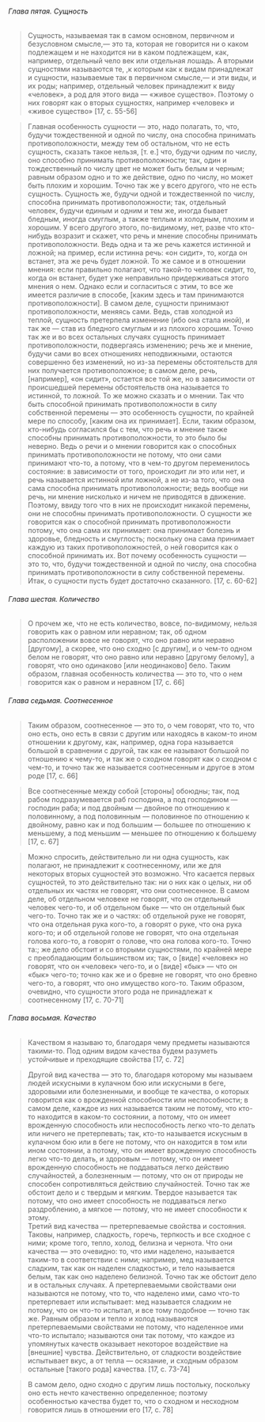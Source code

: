 ###### Глава пятая. Сущность
>Сущность, называемая так в самом основном, первичном и безусловном смысле,— это та, которая не говорится ни о каком подлежащем и не находится ни в каком подлежащем, как, например, отдельный чело­ век или отдельная лошадь. А вторыми сущностями называются те, ,к которым как к видам принадлежат и сущности, называемые так в первичном смысле,— и эти виды, и их роды; например, отдельный человек принадлежит к виду «человек», а род для этого вида — «живое существо». Поэтому о них говорят как о вторых сущностях, например «человек» и «живое существо» [17, c. 55-56]

>Главная особенность сущности — это, надо полагать, то, что, будучи тождественной и одной по числу, она способна принимать противоположности, между тем об остальном, что не есть сущность, сказать такое нельзя, [т. е.] что, будучи одним по числу, оно способно принимать противоположности; так, один и тождественный по числу цвет не может быть белым и черным; равным образом одно и то же действие, одно по числу, но может быть плохим и хорошим. Точно так же у всего другого, что не есть сущность. Сущность же, будучи одной и тождественной по числу, способна принимать противоположности; так, отдельный человек, будучи единым и одним и тем же, иногда бывает бледным, иногда смуглым, а также теплым и холодным, плохим и хорошим. У всего другого этого, по-видимому, нет, разве что кто-нибудь возразит и скажет, что речь и мнение способны принимать противоположности. Ведь одна и та же речь кажется истинной и ложной; на­ пример, если истинна речь: «он сидит», то, когда он встанет, эта же речь будет ложной. То же самое и в отношении мнения: если правильно полагают, что такой-то человек сидит, то, когда он встанет, будет уже неправильно придерживаться этого мнения о нем. Однако если и согласиться с этим, то все же имеется различие в способе, [каким здесь и там принимаются противоположности]. В самом деле, сущности принимают противоположности, меняясь сами. Ведь, став холодной из теплой, сущность претерпела изменение (ибо она стала иной), и так же — став из бледного смуглым и из плохого хорошим. Точно так же и во всех остальных случаях сущность принимает противоположности, подвергаясь изменению; речь же и мнение, будучи сами во всех отношениях неподвижными, остаются совершенно без изменений, но из-за перемены обстоятельств для них получается противоположное; в самом деле, речь, [например], «он сидит», остается все той же, но в зависимости от происшедшей перемены обстоятельств она называется то истинной, то ложной. То же можно сказать и о мнении. Так что быть способной принимать противоположности в силу собственной перемены — это особенность сущности, по край­ней мере по способу, [каким она их принимает]. Если, таким образом, кто-нибудь согласился бы с тем, что речь и мнение также способны принимать противоположности, то это было бы неверно. Ведь о речи и о мнении говорится как о способных принимать противоположности не потому, что они сами принимают что-то, а потому, что в чем-то другом переменилось состояние: в зависимости от того, происходит ли это или нет, и речь называется истинной или ложной, а не из-за того, что она сама способна принимать противоположности; ведь вообще ни речь, ни мнение нисколько и ничем не приводятся в движение. Поэтому, ввиду того что в них не происходит никакой перемены, они не способны принимать противоположности. О сущности же говорится как о способной принимать противоположности потому, что она сама их принимает: она принимает болезнь и здоровье, бледность и смуглость; поскольку она сама принимает каждую из таких противоположностей, о ней говорится как о способной принимать их. Вот почему особенность сущности — это то, что, будучи тождественной и одной по числу, она способна принимать противоположности в силу собственной перемены. Итак, о сущности пусть будет достаточно сказанного. [17, c. 60-62]
###### Глава шестая. Количество
>О прочем же, что не есть количество, вовсе, по-видимому, нельзя говорить как о равном или неравном; так, об одном расположении вовсе не говорят, что оно равно или неравно [другому], а скорее, что оно сходно [с другим], и о чем-то одном белом не говорят, что оно равно или неравно [другому белому], а говорят, что оно одинаково [или неодинаково] бело. Таким образом, главная особенность количества — это то, что о нем говорится как о равном и неравном [17, c. 66]
###### Глава седьмая. Соотнесенное
 >Таким образом, соотнесенное — это то, о чем говорят, что то, что оно есть, оно есть в связи с другим или находясь в каком-то ином отношении к другому, как, например, одна гора называется большой в сравнении с другой, так как ее называют большой по отношению к чему-то, и так же о сходном говорят как о сходном с чем-то, и точно так же называется соотнесенным и другое в этом роде [17, c. 66]
 
 >Все соотнесенные между собой [стороны] обоюдны; так, под рабом подразумевается раб господина, а под господином — господин раба; и под двойным — двойное по отношению к половинному, а под половинным — половинное по отношению к двойному, равно как и под большим — большее по отношению к меньшему, а под меньшим — меньшее по отношению к большему [17, c. 67]
 
 >Можно спросить, действительно ли ни одна сущность, как полагают, не принадлежит к соотнесенному, или же для некоторых вторых сущностей это возможно. Что касается первых сущностей, то это действительно так: ни о них как о целых, ни об отдельных их частях не говорят, что они соотнесенное. В самом деле, об отдельном человеке не говорят, что он отдельный человек чего-то, и об отдельном быке — что он отдельный бык чего-то. Точно так же и о частях: об отдельной руке не говорят, что она отдельная рука кого-то, а говорят о руке, что она рука кого-то; и об отдельной голове не говорят, что она отдельная голова кого-то, а говорят о голове, что она голова кого-то. Точно та:; же дело обстоит и со вторыми сущностями, по крайней мере с преобладающим большинством их; так, о [виде] «человек» но говорят, что он «человек» чего-то, и о [виде] «бык» — что он «бык» чего-то; точно как же и о бревне не говорят, что оно бревно чего-то, а говорят, что оно имущество кого-то. Таким образом, очевидно, что сущности этого рода не принадлежат к соотнесенному [17, c. 70-71]
###### Глава восьмая. Качество
>Качеством я называю то, благодаря чему предметы называются такими-то. Под одним видом качества будем разуметь устойчивые и преходящие свойства [17, c. 72]

>Другой вид качества — это то, благодаря которому мы называем людей искусными в кулачном бою или искусными в беге, здоровыми или болезненными, и вообще те качества, о которых говорится как о врожденной способности или неспособности; в самом деле, каждое из них называется таким не потому, что кто-то находится в каком-то состоянии, а потому, что он имеет врожденную способность или неспособность легко что-то делать или ничего не претерпевать; так, кто-то называется искусным в кулачном бою или в беге не потому, что он находится в том или ином состоянии, а потому, что он имеет врожденную способность легко что-то делать, и здоровым — потому, что он имеет врожденную способность не поддаваться легко действию случайностей, а болезненным — потому, что он от природы не способен сопротивляться действию случайностей. Точно так же обстоит дело и с твердым и мягким. Твердое называется так потому, что оно имеет способность не поддаваться легко раздроблению, а мягкое — потому, что не имеет способности к этому.  
>Третий вид качества — претерпеваемые свойства и состояния. Таковы, например, сладкость, горечь, терпкость и все сходное с ними; кроме того, тепло, холод, белизна и чернота. Что они качества — это очевидно: то, что ими наделено, называется таким-то в соответствии с ними; например, мед называется сладким, так как он наделен сладкостью, и тело называется белым, так как оно наделено белизной. Точно так же обстоит дело и в остальных случаях. А претерпеваемыми свойствами они называются не потому, что то, что наделено ими, само что-то претерпевает или испытывает: мед называется сладким не потому, что он что-то испытал, и все тому подобное — точно так же. Равным образом и тепло и холод называются претерпеваемыми свойствами не потому, что наделенное ими что-то испытало; называются они так потому, что каждое из упомянутых качеств оказывает некоторое воздействие на [внешние] чувства. Действительно, от сладкости воздействие испытывает вкус, а от тепла — осязание, и сходным образом остальные [такого рода] качества. [17, c. 73-74]

>В самом дело, одно сходно с другим лишь постольку, поскольку оно есть нечто качественно определенное; поэтому особенностью качества будет то, что о сходном и несходном говорится лишь в отношении его [17, c. 78]

